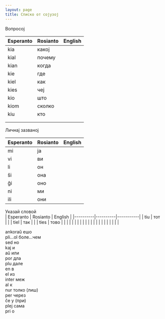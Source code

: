 ```yaml
---
layout: page
title: Списко от сојузој
---
```


Вопросој

| Esperanto | Rosianto | English  |
|----------|----------|-----------|
| kia        |   какој       |         |
| kial        |   почему       |         |
| kian        |   когда       |         |
| kie       |    где      |         |
| kiel        |  как        |         |
|  kies       |  чеј        |         |
| kio        |   што       |         |
| kiom        |  сколко        |         |
| kiu        |   кто       |         |
|         |          |         |
|         |          |         |

Личнај зазваној

| Esperanto | Rosianto | English  |
|----------|----------|-----------|
|  mi       |     ја     |         |
|  vi       |     ви     |         |
|   li      |     он     |         |
|   ŝi      |     она     |         |
|   ĝi      |     оно     |         |
|   ni      |     ми     |         |
|   ili      |    они      |         |


Указай словой\
| Esperanto | Rosianto | English  |
|----------|----------|-----------|
|   tiu      |    тот      |         |
|   tiel      |    так      |         |
|   ties      |    тово      |         |
|         |          |         |
|         |          |         |
|         |          |         |
|         |          |         |
|         |          |         |


ankoraŭ ешо\
pli...ol боле...чем\
sed но\
kaj и\
aŭ или\
por дла\
plu дале\
en в\
el из\
inter меж\
al к\
nur толко (лиш)\
per через\
ĉe у (при)\
plej сама\
pri о
